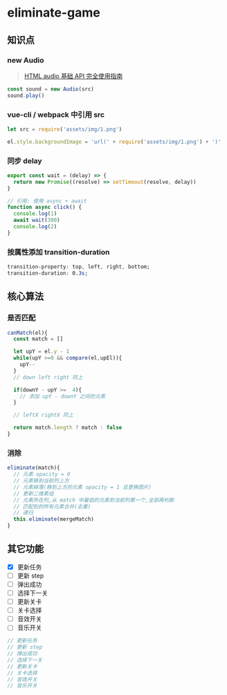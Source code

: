 # eliminate-game

## 知识点

### new Audio

> [HTML audio 基础 API 完全使用指南](https://www.zhangxinxu.com/wordpress/2019/07/html-audio-api-guide/)

```js
const sound = new Audio(src)
sound.play()
```

### vue-cli / webpack 中引用 src

```js
let src = require('assets/img/1.png')

el.style.backgroundImage = 'url(' + require('assets/img/1.png') + ')'
```

### 同步 delay

```js
export const wait = (delay) => {
  return new Promise((resolve) => setTimeout(resolve, delay))
}

// 引用: 使用 async + await
function async click() {
  console.log(1)
  await wait(300)
  console.log(2)
}
```

### 按属性添加 transition-duration

```css
transition-property: top, left, right, bottom;
transition-duration: 0.3s;
```

## 核心算法

### 是否匹配

```js
canMatch(el){
  const match = []

  let upY = el.y - 1
  while(upY >=0 && compare(el,upEl)){
    upY--
  }
  // down left right 同上

  if(downY - upY >=  4){
    // 添加 upY - downY 之间的元素
  }

  // leftX rightX 同上

  return match.length ? match : false
}
```

### 消除

```js
eliminate(match){
  // 元素 opacity = 0
  // 元素移到当前列上方
  // 元素掉落(移到上方的元素 opacity = 1 且更换图片)
  // 更新二维素组
  // 元素所在列,从 match 中最低的元素到当前列第一个,全部再判断
  // 匹配到的所有元素合并(去重)
  // 递归
  this.eliminate(mergeMatch)
}
```

## 其它功能

- [x] 更新任务
- [ ] 更新 step
- [ ] 弹出成功
- [ ] 选择下一关
- [ ] 更新关卡
- [ ] 关卡选择
- [ ] 音效开关
- [ ] 音乐开关

```js
// 更新任务
// 更新 step
// 弹出成功
// 选择下一关
// 更新关卡
// 关卡选择
// 音效开关
// 音乐开关
```
